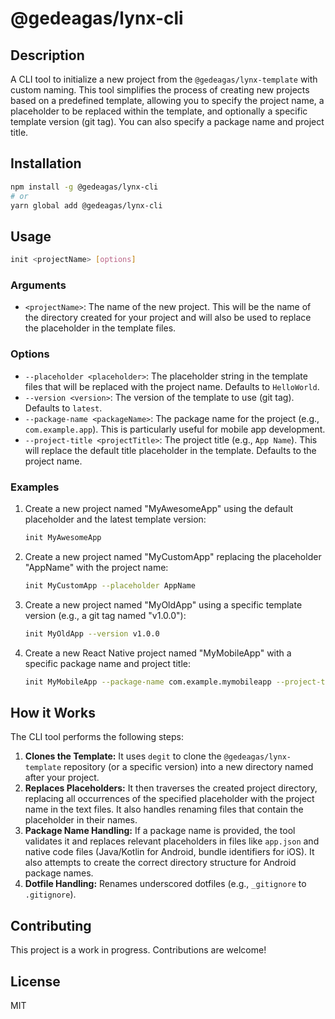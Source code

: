 # @gedeagas/lynx-cli

## Description

A CLI tool to initialize a new project from the `@gedeagas/lynx-template` with custom naming. This tool simplifies the process of creating new projects based on a predefined template, allowing you to specify the project name, a placeholder to be replaced within the template, and optionally a specific template version (git tag). You can also specify a package name and project title.

## Installation

```bash
npm install -g @gedeagas/lynx-cli
# or
yarn global add @gedeagas/lynx-cli
```

## Usage

```bash
init <projectName> [options]
```

### Arguments

*   `<projectName>`:  The name of the new project. This will be the name of the directory created for your project and will also be used to replace the placeholder in the template files.

### Options

*   `--placeholder <placeholder>`:  The placeholder string in the template files that will be replaced with the project name.  Defaults to `HelloWorld`.
*   `--version <version>`:  The version of the template to use (git tag).  Defaults to `latest`.
*   `--package-name <packageName>`:  The package name for the project (e.g., `com.example.app`).  This is particularly useful for mobile app development.
*   `--project-title <projectTitle>`: The project title (e.g., `App Name`). This will replace the default title placeholder in the template. Defaults to the project name.

### Examples

1.  Create a new project named "MyAwesomeApp" using the default placeholder and the latest template version:

    ```bash
    init MyAwesomeApp
    ```

2.  Create a new project named "MyCustomApp" replacing the placeholder "AppName" with the project name:

    ```bash
    init MyCustomApp --placeholder AppName
    ```

3.  Create a new project named "MyOldApp" using a specific template version (e.g., a git tag named "v1.0.0"):

    ```bash
    init MyOldApp --version v1.0.0
    ```

4.  Create a new React Native project named "MyMobileApp" with a specific package name and project title:

    ```bash
    init MyMobileApp --package-name com.example.mymobileapp --project-title "My Mobile App"
    ```

## How it Works

The CLI tool performs the following steps:

1.  **Clones the Template:** It uses `degit` to clone the `@gedeagas/lynx-template` repository (or a specific version) into a new directory named after your project.
2.  **Replaces Placeholders:** It then traverses the created project directory, replacing all occurrences of the specified placeholder with the project name in the text files. It also handles renaming files that contain the placeholder in their names.
3.  **Package Name Handling:** If a package name is provided, the tool validates it and replaces relevant placeholders in files like `app.json` and native code files (Java/Kotlin for Android, bundle identifiers for iOS). It also attempts to create the correct directory structure for Android package names.
4.  **Dotfile Handling:**  Renames underscored dotfiles (e.g., `_gitignore` to `.gitignore`).

## Contributing

This project is a work in progress. Contributions are welcome!

## License

MIT
